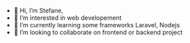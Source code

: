 - 👋 Hi, I’m Stefane, 
- 👀 I’m interested in web developement 
- 🌱 I’m currently learning some frameworks Laravel, Nodejs
- 💞️ I’m looking to collaborate on frontend or backend project


<!---
coderast-1/coderast-1 is a ✨ special ✨ repository because its `README.md` (this file) appears on your GitHub profile.
You can click the Preview link to take a look at your changes.
--->
